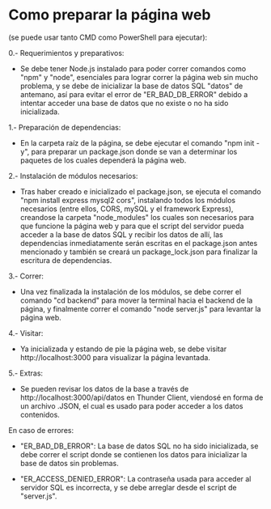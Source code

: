 # Como preparar la página web
(se puede usar tanto CMD como PowerShell para ejecutar):

0.- Requerimientos y preparativos:
- Se debe tener Node.js instalado para poder correr comandos como "npm" y "node", esenciales para lograr correr la página web sin mucho problema, y se debe de inicializar la base de datos SQL "datos" de antemano, así para evitar el error de "ER_BAD_DB_ERROR" debido a intentar acceder una base de datos que no existe o no ha sido inicializada.

1.- Preparación de dependencias:
- En la carpeta raíz de la página, se debe ejecutar el comando "npm init -y", para preparar un package.json donde se van a determinar los paquetes de los cuales dependerá la página web.

2.- Instalación de módulos necesarios:
- Tras haber creado e inicializado el package.json, se ejecuta el comando "npm install express mysql2 cors", instalando todos los módulos necesarios (entre ellos, CORS, mySQL y el framework Express), creandose la carpeta "node_modules" los cuales son necesarios para que funcione la página web y para que el script del servidor pueda acceder a la base de datos SQL y recibir los datos de allí, las dependencias inmediatamente serán escritas en el package.json antes mencionado y también se creará un package_lock.json para finalizar la escritura de dependencias.

3.- Correr:
- Una vez finalizada la instalación de los módulos, se debe correr el comando "cd backend" para mover la terminal hacia el backend de la página, y finalmente correr el comando "node server.js" para levantar la página web.

4.- Visitar:
- Ya inicializada y estando de pie la página web, se debe visitar http://localhost:3000 para visualizar la página levantada.

5.- Extras:
- Se pueden revisar los datos de la base a través de http://localhost:3000/api/datos en Thunder Client, viendosé en forma de un archivo .JSON, el cual es usado para poder acceder a los datos contenidos.

En caso de errores:
- "ER_BAD_DB_ERROR": La base de datos SQL no ha sido inicializada, se debe correr el script donde se contienen los datos para inicializar la base de datos sin problemas.

- "ER_ACCESS_DENIED_ERROR": La contraseña usada para acceder al servidor SQL es incorrecta, y se debe arreglar desde el script de "server.js".